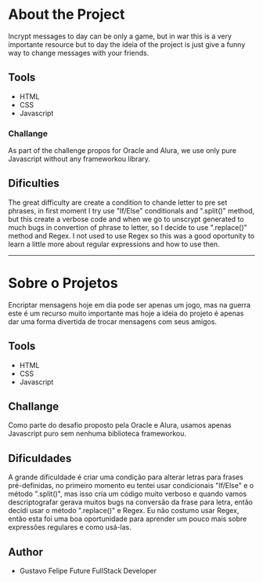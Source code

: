 # About the Project
Incrypt messages to day can be only a game, but in war this is a very importante resource but to day the ideia of the project is just give a funny way to change  messages with your friends. 

## Tools
* HTML
* CSS
* Javascript

### Challange
As part of the challenge propos for Oracle and Alura, we use only pure Javascript without any frameworkou library.


## Dificulties

The great difficulty are create a condition to chande letter to pre set phrases, in first moment I try use "If/Else" conditionals and ".split()" method, but this create a verbose code and when we go to unscrypt generated to much bugs in convertion of phrase to letter, so I decide to use ".replace()" method and Regex. I not used to use Regex so this was a good oportunity to learn a little more about regular expressions and how to use then.


-------------------------

# Sobre o Projetos
Encriptar mensagens hoje em dia pode ser apenas um jogo, mas na guerra este é um recurso muito importante mas hoje a ideia do projeto é apenas dar uma forma divertida de trocar mensagens com seus amigos.

## Tools
* HTML
* CSS
* Javascript

## Challange

Como parte do desafio proposto pela Oracle e Alura, usamos apenas Javascript puro sem nenhuma biblioteca frameworkou.

## Dificuldades
A grande dificuldade é criar uma condição para alterar letras para frases pré-definidas, no primeiro momento eu tentei usar condicionais "If/Else" e o método ".split()", mas isso cria um código muito verboso e quando vamos descriptografar gerava muitos bugs na conversão da frase para letra, então decidi usar o método ".replace()" e Regex. Eu não costumo usar Regex, então esta foi uma boa oportunidade para aprender um pouco mais sobre expressões regulares e como usá-las.

## Author
- Gustavo Felipe Future FullStack Developer
